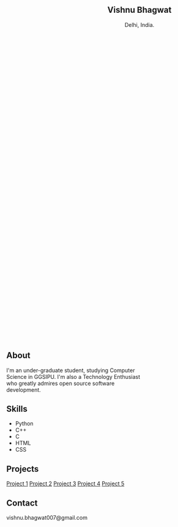 <!DOCTYPE html>
<html lang="en">
<head>
    <meta charset="UTF-8">
    <meta name="viewport" content="width=device-width, initial-scale=1.0">
    <meta http-equiv="X-UA-Compatible" content="ie=edge">
    <link rel="stylesheet" href="https://use.fontawesome.com/releases/v5.4.1/css/all.css" integrity="sha384-5sAR7xN1Nv6T6+dT2mhtzEpVJvfS3NScPQTrOxhwjIuvcA67KV2R5Jz6kr4abQsz" crossorigin="anonymous">
    <link rel="stylesheet" href="style.css">
    <title>Vishnu Bhagwat</title>
</head>
<body>
    <div class="grid-2">
        <div class="section-1">
            <i class="fas fa-code fa-5x white"></i>
            <h2>Vishnu Bhagwat</h2>
            <p>Delhi, India.</p>
            <a href="#"><i class="fab fa-twitter"></i></a>
            <a href="#"><i class="fab fa-github"></i></a>
        </div>
        <div class="section-2">
            <h2>About</h2>
            <p>I'm an under-graduate student, studying Computer Science in GGSIPU. I'm also a Technology Enthusiast who greatly admires open source software development.</p>
            <h2>Skills</h2>
            <p><ul>
                <li>Python</li>
                <li>C++</li>
                <li>C</li>
                <li>HTML</li>
                <li>CSS</li>
            </ul></p>
            <h2>Projects</h2>
            <a href="#">Project 1</a>
            <a href="#">Project 2</a>
            <a href="#">Project 3</a>
            <a href="#">Project 4</a>
            <a href="#">Project 5</a>
            <h2>Contact</h2>
            <p>vishnu.bhagwat007@gmail.com</p>
        </div>
    </div>
    <style>
    /* global */
@import url('https://fonts.googleapis.com/css?family=Roboto');

.grid-2{
    display: grid;
    grid-template-columns: repeat(2,1fr);
}

body{
    margin: 0;
    padding: 0;
    font-family: 'Roboto', sans-serif;
    background-color: #101214;
    color: #7A7C80;

}

h2,.white{
    color: #fff;
}

a{
    color: #7A7C80;
    text-decoration: none;
}
/* section 1 */
.section-1{
    padding-top: 40vh;
    padding-left: 20vw;
    text-align: center;
}

.section-1 p{
    font-size: 1.1rem;
    padding-bottom: 10px;
    margin:0;
}

.section-1 h2{
    font-size: 1.7rem;
    margin-bottom: 10px;
}

.section-1 a{
    font-size: 1.5rem;
    padding: 10px;
}
/* section 2 */
.section-2{
    padding-top: 20vh;
    width: 70%;
}

.section-2 h2{
    font-size: 1.7rem;
    margin-bottom: 10px;
}

.section-2 p{
    font-size: 1.1rem;
    padding-bottom: 10px;
    margin:0;
}

.section-2 a{
    display: block;
    padding: 5px;
    font-size: 1.2rem;
    padding-left: 0;
    width: 100px;
}
/* animations / utilities */
.section-2 a:hover{
    font-size: 1.3rem;
    color: #fff;
    cursor: pointer;
    transition: 0.2s;
}

.section-1 a:hover{
    color: #fff;
    cursor: pointer;
    transition: 0.3s;
}

.white:hover{
    position: relative;
    padding-left: 10px;
}

/* media queres */
@media(max-width:780px){
    .grid-2{
        grid-template-columns: 1fr;
    }
    .section-1{
        padding:0;
        padding-top: 5rem;
    }
    .section-2{
        padding: 0;
        padding-left: 1.5rem;
        padding-top: 2rem;
    }
}
    </style>
</body>
</html>
